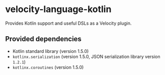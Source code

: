 # velocity-language-kotlin

Provides Kotlin support and useful DSLs as a Velocity plugin.

## Provided dependencies

* Kotlin standard library (version 1.5.0)
* `kotlinx.serialization` (version 1.5.0, JSON serialization library version `1.2.1`)
* `kotlinx.coroutines` (version 1.5.0)